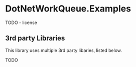 DotNetWorkQueue.Examples
=========

TODO - license

3rd party Libraries
--------

This library uses multiple 3rd party libaries, listed below.

TODO